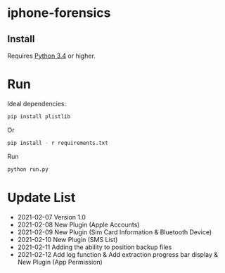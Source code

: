 # iphone-forensics

## Install

Requires [Python 3.4](https://www.python.org/) or higher.

# Run
Ideal dependencies:
```bash
pip install plistlib
```
Or
```bash
pip install - r requirements.txt
```

Run
```py
python run.py
```

# Update List
* 2021-02-07 Version 1.0
* 2021-02-08 New Plugin (Apple Accounts)
* 2021-02-09 New Plugin (Sim Card Information & Bluetooth Device)
* 2021-02-10 New Plugin (SMS List)
* 2021-02-11 Adding the ability to position backup files
* 2021-02-12 Add log function & Add extraction progress bar display & New Plugin (App Permission)